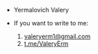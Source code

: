 + Yermalovich Valery

+ If you want to write to me: 
  1. valeryerm1@gmail.com
  2. [t.me/ValeryErm](https://t.me/valeryerm)





